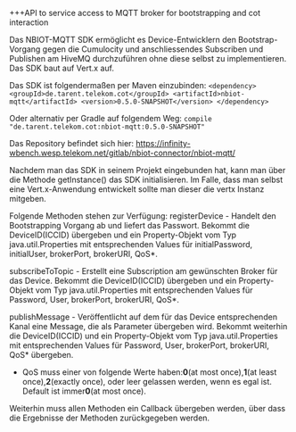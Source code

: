 +++API to service access to MQTT broker for bootstrapping and cot interaction 

Das NBIOT-MQTT SDK ermöglicht es Device-Entwicklern den Bootstrap-Vorgang gegen die Cumulocity 
und anschliessendes Subscriben und Publishen am HiveMQ durchzuführen ohne diese selbst zu implementieren. 
Das SDK baut auf Vert.x auf.

Das SDK ist folgendermaßen per Maven einzubinden:
`<dependency>
     <groupId>de.tarent.telekom.cot</groupId>
      <artifactId>nbiot-mqtt</artifactId>
      <version>0.5.0-SNAPSHOT</version>
 </dependency>`
 
Oder alternativ per Gradle auf folgendem Weg:
`compile "de.tarent.telekom.cot:nbiot-mqtt:0.5.0-SNAPSHOT"`

Das Repository befindet sich hier:
https://infinity-wbench.wesp.telekom.net/gitlab/nbiot-connector/nbiot-mqtt/


Nachdem man das SDK in seinem Projekt eingebunden hat, kann man über die Methode getInstance() das SDK initialisieren.
Im Falle, dass man selbst eine Vert.x-Anwendung entwickelt sollte man dieser die vertx Instanz mitgeben.

Folgende Methoden stehen zur Verfügung:
registerDevice - Handelt den Bootstrapping Vorgang ab und liefert das Passwort. Bekommt die DeviceID(ICCID) übergeben 
und ein Property-Objekt vom Typ java.util.Properties mit entsprechenden Values für initialPassword, initialUser, brokerPort, brokerURI, QoS*.

subscribeToTopic - Erstellt eine Subscription am gewünschten Broker für das Device. Bekommt die DeviceID(ICCID) übergeben 
und ein Property-Objekt vom Typ java.util.Properties mit entsprechenden Values für Password, User, brokerPort, brokerURI, QoS*.

publishMessage - Veröffentlicht auf dem für das Device entsprechenden Kanal eine Message, die als Parameter übergeben wird. 
Bekommt weiterhin die DeviceID(ICCID) und ein Property-Objekt vom Typ java.util.Properties mit entsprechenden Values für Password, User, brokerPort, 
brokerURI, QoS* übergeben.

* QoS muss einer von folgende Werte haben:**0**(at most once),**1**(at least once),**2**(exactly once), oder leer gelassen werden, wenn es egal ist. Default ist immer**0**(at most once). 

Weiterhin muss allen Methoden ein Callback übergeben werden, über dass die Ergebnisse der Methoden zurückgegeben werden.
